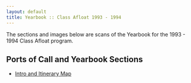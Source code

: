 ```yaml
---
layout: default
title: Yearbook :: Class Afloat 1993 - 1994
---
```


The sections and images below are scans of the Yearbook for the 1993 - 1994 Class Afloat program.

## Ports of Call and Yearbook Sections

* [Intro and Itinerary Map]("/classafloat/yearbook/intro-itinerary-map/")